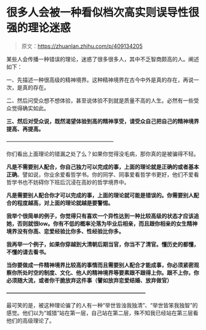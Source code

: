 # 很多人会被一种看似档次高实则误导性很强的理论迷惑

> 原文：<https://zhuanlan.zhihu.com/p/409134205>

某些人会传播一种错误的理论，迷惑了很多很多人，其中不乏智商颇高的人。阐述如下：

一、先描述一种很高级的精神境界。这种精神境界在古今中外是真的存在，再说一次，是真的存在。

二、然后问受众想不想体验，甚至说体验不到就是质量不高的人生。必然有一些受众觉得确实如此。

**三、然后对受众说，既然渴望体验到高的精神享受，请受众自己把自己的精神境界提高、再提高。**

————————————————————

你们看出上面理论的错漏之处了么？如果你觉得没毛病，那你真的是被骗得不轻。

**凡是不需要别人配合，你自己独力可以完成的事，上面的理论就是正确的或者基本正确**。譬如说，你业余爱看哲学书。你的同学、同事爱看哲学书更好，他们不爱看哲学书也不妨碍你下班后沉浸在高妙的哲学境界中。

**凡是需要别人配合你才可以完成的事，上面的理论就可能是错误的。你需要别人配合的程度越高，对上面的理论就越是要警惕。**

**我举个很简单的例子，你觉得只有喜欢一个异性达到一种比较高级的状态才应该追她，否则就很low。你有不低的概率沦落为毕业后相亲，而且跟你相亲的女生精神境界没有你高、恋爱经验比你多、性经验比你多。**

**我再举一个例子，如果你穿越到大清朝后期当官，你当不了清官。懂历史的都懂，不懂的请去看书。**

**当你要做成一件精神境界比较高的事情而且需要别人配合才能成事，你必须紧密观察你所处时空的制度、文化、他人的精神境界等要素跟不跟得上你。跟不上你，你必须随大流，或者你干脆放弃这件事（譬如放弃恋爱结婚、放弃做官）**

**——————————————————————————**

最可笑的是，被这种理论骗了的人有一种“举世皆浊我独清”、“举世皆笨我独智”的感觉。他们以为“城猎”站在第一层，自己站在第二层，殊不知我已经站在第三层看他们的高级理论了。